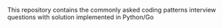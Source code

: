 This repository contains the commonly asked coding patterns interview questions with solution implemented in Python/Go
